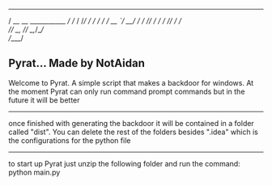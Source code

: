   ____                   __ 
   / __ \__  ___________ _/ /_
  / /_/ / / / / ___/ __ `/ __/
 / ____/ /_/ / /  / /_/ / /_  
/_/    \__, /_/   \__,_/\__/  
      /____/
      
Pyrat... Made by NotAidan
-----------------------------

Welcome to Pyrat. A simple script that makes a backdoor for windows.
At the moment Pyrat can only run command prompt commands but in the future it will be better

-----------------------------

once finished with generating the backdoor it will be contained in a folder called "dist". You can delete the rest of the folders besides ".idea" which is the configurations for the python file

-----------------------------

to start up Pyrat just unzip the following folder and run the command: python main.py
